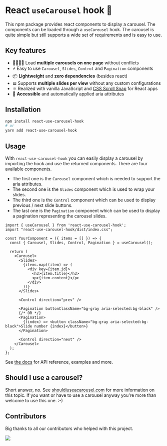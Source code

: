 # React `useCarousel` hook 🎠

This npm package provides react components to display a carousel. The components can be loaded through a `useCarousel` hook. The carousel is quite simple but still supports a wide set of requirements and is easy to use.

## Key features

- 🫱🏾‍🫲🏼 Load **multiple carousels on one page** without conflicts
- ⚡️ Easy to use `Carousel`, `Slides`, `Control` and `Pagination` components
- 📦 **Lightweight** and **zero dependencies** (besides react)
- 𝌕 Supports **multiple slides per view** without any custom configurations 
- ⚛️ Realized with vanilla JavaScript and [CSS Scroll Snap](https://developer.mozilla.org/en-US/docs/Web/CSS/CSS_Scroll_Snap) for React apps
- 🦮 **Accessible** and automatically applied aria attributes

## Installation

```bash
npm install react-use-carousel-hook
# or
yarn add react-use-carousel-hook
```

## Usage

With `react-use-carousel-hook` you can easily display a carousel by importing the hook and use the returned components. There are four available components. 
- The first one is the `Carousel` component which is needed to support the aria attributes.
- The second one is the `Slides` component which is used to wrap your slides. 
- The third one is the `Control` component which can be used to display previous / next slide buttons. 
- The last one is the `Pagination` component which can be used to display a pagination representing the carousel slides.

```tsx
import { useCarousel } from 'react-use-carousel-hook';
import "react-use-carousel-hook/dist/index.css";

const YourComponent = ({ items = [] }) => {
  const { Carousel, Slides, Control, Pagination } = useCarousel();

  return (
    <Carousel>
      <Slides>
        {items.map((item) => (
          <div key={item.id}>
            <h3>{item.title}</h3>
            <p>{item.content}</p>
          </div>
        ))}
      </Slides>

      <Control direction="prev" />

      <Pagination buttonClassName="bg-gray aria-selected:bg-black" />
      {/* OR */}
      <Pagination>
        {(index) => <button className="bg-gray aria-selected:bg-black">Slide number {index}</button>}
      </Pagination>

      <Control direction="next" />
    </Carousel>
  );
};
```

See [the docs](https://react-use-carousel-hook.vercel.app/) for API reference, examples and more.

## Should I use a carousel?
Short answer, no. See [shouldiuseacarousel.com](https://shouldiuseacarousel.com) for more information on this topic. If you want or have to use a carousel anyway you're more than welcome to use this one. :-)

## Contributors

Big thanks to all our contributors who helped with this project.

[![](https://github.com/faessler.png?size=50)](https://github.com/faessler)
